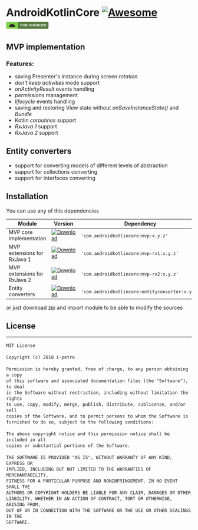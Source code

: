 # AndroidKotlinCore [![Awesome](https://cdn.rawgit.com/sindresorhus/awesome/d7305f38d29fed78fa85652e3a63e154dd8e8829/media/badge.svg)](https://github.com/sindresorhus/awesome) <img src="images/label-android.svg" height="19">

## MVP implementation
### Features:
* saving Presenter's instance during _screen rotation_
* _don't keep activities_ mode support
* _onActivityResult_ events handling
* _permissions_ management
* _lifecycle_ events handling
* saving and restoring View state without _onSaveInstanceState()_ and _Bundle_
* Kotlin _coroutines_ support
* _RxJava 1_ support
* _RxJava 2_ support

## Entity converters
* support for converting models of different levels of abstraction
* support for collections converting
* support for interfaces converting

## Installation
You can use any of this dependencies

| Module  |  Version  | Dependency |
|---|---|---|
| MVP core implementation  | [ ![Download](https://api.bintray.com/packages/peterilchenko/AndroidKotlinCore/mvp/images/download.svg) ](https://bintray.com/peterilchenko/AndroidKotlinCore/mvp/_latestVersion)  | ```'com.androidkotlincore:mvp:x.y.z'``` |
|   MVP extensions for RxJava 1 | [ ![Download](https://api.bintray.com/packages/peterilchenko/AndroidKotlinCore/mvp-rx1/images/download.svg) ](https://bintray.com/peterilchenko/AndroidKotlinCore/mvp-rx1/_latestVersion)  | ```'com.androidkotlincore:mvp-rx1:x.y.z'``` |
| MVP extensions for RxJava 2  |   [ ![Download](https://api.bintray.com/packages/peterilchenko/AndroidKotlinCore/mvp-rx2/images/download.svg) ](https://bintray.com/peterilchenko/AndroidKotlinCore/mvp-rx2/_latestVersion) | ```'com.androidkotlincore:mvp-rx2:x.y.z'``` |
| Entity converters |  [ ![Download](https://api.bintray.com/packages/peterilchenko/AndroidKotlinCore/entityconverter/images/download.svg) ](https://bintray.com/peterilchenko/AndroidKotlinCore/entityconverter/_latestVersion) | ```'com.androidkotlincore:entityconverter:x.y.z'``` |

or just download zip and import module to be able to modify the sources

## License
* * *
    MIT License

    Copyright (c) 2018 i-petro

    Permission is hereby granted, free of charge, to any person obtaining a copy
    of this software and associated documentation files (the "Software"), to deal
    in the Software without restriction, including without limitation the rights
    to use, copy, modify, merge, publish, distribute, sublicense, and/or sell
    copies of the Software, and to permit persons to whom the Software is
    furnished to do so, subject to the following conditions:

    The above copyright notice and this permission notice shall be included in all
    copies or substantial portions of the Software.

    THE SOFTWARE IS PROVIDED "AS IS", WITHOUT WARRANTY OF ANY KIND, EXPRESS OR
    IMPLIED, INCLUDING BUT NOT LIMITED TO THE WARRANTIES OF MERCHANTABILITY,
    FITNESS FOR A PARTICULAR PURPOSE AND NONINFRINGEMENT. IN NO EVENT SHALL THE
    AUTHORS OR COPYRIGHT HOLDERS BE LIABLE FOR ANY CLAIM, DAMAGES OR OTHER
    LIABILITY, WHETHER IN AN ACTION OF CONTRACT, TORT OR OTHERWISE, ARISING FROM,
    OUT OF OR IN CONNECTION WITH THE SOFTWARE OR THE USE OR OTHER DEALINGS IN THE
    SOFTWARE.
